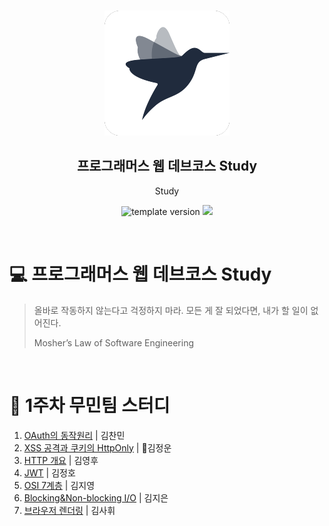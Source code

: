 <br/>
<p align="middle" >
  <img width="200px;" src="./src/images/prgms-logo.png"/>
</p>
<h2 align="middle">프로그래머스 웹 데브코스 Study</h2>
<p align="middle">Study</p>
<p align="middle">
  <img src="https://img.shields.io/badge/version-1.0.0-blue?style=flat-square" alt="template version"/>
  <img src="https://img.shields.io/badge/language-md-md.svg?style=flat-square"/>
</p>

<br/>

# 💻 프로그래머스 웹 데브코스 Study

> 올바로 작동하지 않는다고 걱정하지 마라.
> 모든 게 잘 되었다면, 내가 할 일이 없어진다.
>
> Mosher’s Law of Software Engineering

<br/>

<!-- 꾸미실 분들은 마음대로 꾸며주세요! -->

# 🚀 1주차 무민팀 스터디

<!-- * [제목](링크)하여 올려주세요 -->
1. [OAuth의 동작원리](https://github.com/prgrms-web-devcourse/FE-August-study/blob/Week1/mooomeeen%5DStudy/%5B1%EA%B8%B0-A%5D%EA%B9%80%EC%B0%AC%EB%AF%BC/OAuth_Mechanism.md) | 김찬민 
2. [XSS 공격과 쿠키의 HttpOnly](https://github.com/prgrms-web-devcourse/FE-August-study/blob/Week1/mooomeeen%5DStudy/%5B1%EA%B8%B0-B%5D%EA%B9%80%EC%A0%95%EC%9A%B4/xssAttack/xssAttack.md) | 🎸김정운
3. [HTTP 개요](https://github.com/prgrms-web-devcourse/FE-August-study/blob/Week1/mooomeeen%5DStudy/%5B1%EA%B8%B0-A%5D%EA%B9%80%EC%98%81%ED%9B%84/HTTP%20introduction/HTTP.md) | 김영후
4. [JWT](https://github.com/prgrms-web-devcourse/FE-August-study/blob/Week1/mooomeeen%5DStudy/%5B1%EA%B8%B0-B%5D%EA%B9%80%EC%A0%95%ED%98%B8/JWT.md) | 김정호
5. [OSI 7계층]([1기-A]김지영/1week/OSI-7-layers.md) | 김지영 
6. [Blocking&Non-blocking I/O]() | 김지은
7. [브라우저 렌더링](https://github.com/prgrms-web-devcourse/FE-August-study/blob/Week1/mooomeeen%5DStudy/%5B1%EA%B8%B0-B%5D%EA%B9%80%EC%82%AC%ED%9C%98/browser_rendering.md) | 김사휘
